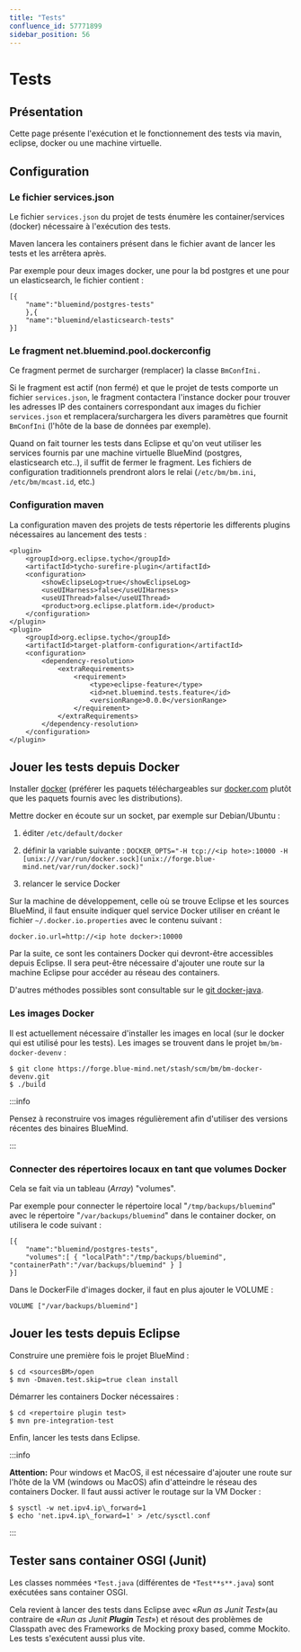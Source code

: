 ```yaml
---
title: "Tests"
confluence_id: 57771899
sidebar_position: 56
---
```

# Tests


## Présentation

Cette page présente l'exécution et le fonctionnement des tests via mavin, eclipse, docker ou une machine virtuelle.


## Configuration

### Le fichier services.json

Le fichier `services.json` du projet de tests énumère les container/services (docker) nécessaire à l'exécution des tests.

Maven lancera les containers présent dans le fichier avant de lancer les tests et les arrêtera après.

Par exemple pour deux images docker, une pour la bd postgres et une pour un elasticsearch, le fichier contient :


```
[{
    "name":"bluemind/postgres-tests"
    },{
    "name":"bluemind/elasticsearch-tests"
}]
```


### Le fragment net.bluemind.pool.dockerconfig

Ce fragment permet de surcharger (remplacer) la classe `BmConfIni.`

Si le fragment est actif (non fermé) et que le projet de tests comporte un fichier `services.json`, le fragment contactera l'instance docker pour trouver les adresses IP des containers correspondant aux images du fichier `services.json` et remplacera/surchargera les divers paramètres que fournit `BmConfIni` (l'hôte de la base de données par exemple).

Quand on fait tourner les tests dans Eclipse et qu'on veut utiliser les services fournis par une machine virtuelle BlueMind (postgres, elasticsearch etc..), il suffit de fermer le fragment. Les fichiers de configuration traditionnels prendront alors le relai (`/etc/bm/bm.ini`, `/etc/bm/mcast.id`, etc.)

### Configuration maven

La configuration maven des projets de tests répertorie les differents plugins nécessaires au lancement des tests :


```
<plugin>
    <groupId>org.eclipse.tycho</groupId>
    <artifactId>tycho-surefire-plugin</artifactId>
    <configuration>
        <showEclipseLog>true</showEclipseLog>
        <useUIHarness>false</useUIHarness>
        <useUIThread>false</useUIThread>
        <product>org.eclipse.platform.ide</product>
    </configuration>
</plugin>
<plugin>
    <groupId>org.eclipse.tycho</groupId>
    <artifactId>target-platform-configuration</artifactId>
    <configuration>
        <dependency-resolution>
            <extraRequirements>
                <requirement>
                    <type>eclipse-feature</type>
                    <id>net.bluemind.tests.feature</id>
                    <versionRange>0.0.0</versionRange>
                </requirement>
            </extraRequirements>
        </dependency-resolution>
    </configuration>
</plugin>
```


## Jouer les tests depuis Docker

Installer [docker](https://docs.docker.com/installation/#installation) (préférer les paquets téléchargeables sur [docker.com](http://docker.com) plutôt que les paquets fournis avec les distributions).

Mettre docker en écoute sur un socket, par exemple sur Debian/Ubuntu :

1. éditer `/etc/default/docker`
2. définir la variable suivante :
`DOCKER_OPTS="-H tcp://<ip hote>:10000 -H [unix:///var/run/docker.sock](unix://forge.blue-mind.net/var/run/docker.sock)"`

3. relancer le service Docker


Sur la machine de développement, celle où se trouve Eclipse et les sources BlueMind, il faut ensuite indiquer quel service Docker utiliser en créant le fichier `~/.docker.io.properties` avec le contenu suivant :


```
docker.io.url=http://<ip hote docker>:10000
```


Par la suite, ce sont les containers Docker qui devront-être accessibles depuis Eclipse. Il sera peut-être nécessaire d'ajouter une route sur la machine Eclipse pour accéder au réseau des containers.

D'autres méthodes possibles sont consultable sur le [git docker-java](https://github.com/docker-java/docker-java).

### Les images Docker

Il est actuellement nécessaire d'installer les images en local (sur le docker qui est utilisé pour les tests). Les images se trouvent dans le projet `bm/bm-docker-devenv` :


```
$ git clone https://forge.blue-mind.net/stash/scm/bm/bm-docker-devenv.git
$ ./build
```


:::info

Pensez à reconstruire vos images régulièrement afin d'utiliser des versions récentes des binaires BlueMind.

:::

### Connecter des répertoires locaux en tant que volumes Docker

Cela se fait via un tableau (*Array*) "volumes".

Par exemple pour connecter le répertoire local "`/tmp/backups/bluemind`" avec le répertoire "`/var/backups/bluemind`" dans le container docker, on utilisera le code suivant :


```
[{
    "name":"bluemind/postgres-tests",
    "volumes":[ { "localPath":"/tmp/backups/bluemind", "containerPath":"/var/backups/bluemind" } ]
}]
```


Dans le DockerFile d'images docker, il faut en plus ajouter le VOLUME :


```
VOLUME ["/var/backups/bluemind"]
```


## Jouer les tests depuis Eclipse

Construire une première fois le projet BlueMind :


```
$ cd <sourcesBM>/open
$ mvn -Dmaven.test.skip=true clean install
```


Démarrer les containers Docker nécessaires :


```
$ cd <repertoire plugin test>
$ mvn pre-integration-test
```


Enfin, lancer les tests dans Eclipse.


:::info

****Attention:**** Pour windows et MacOS, il est nécessaire d'ajouter une route sur l'hôte de la VM (windows ou MacOS) afin d'atteindre le réseau des containers Docker.
Il faut aussi activer le routage sur la VM Docker :


```
$ sysctl -w net.ipv4.ip\_forward=1
$ echo 'net.ipv4.ip\_forward=1' > /etc/sysctl.conf
```


:::

## Tester sans container OSGI (Junit)

Les classes nommées `*Test.java` (différentes de `*Test**s**.java`) sont exécutées sans container OSGI. 

Cela revient à lancer des tests dans Eclipse avec «*Run as Junit Test*»(au contraire de «*Run as Junit **Plugin** Test*») et résout des problèmes de Classpath avec des Frameworks de Mocking proxy based, comme Mockito. Les tests s'exécutent aussi plus vite.


